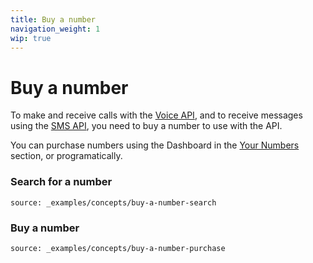 ```yaml
---
title: Buy a number
navigation_weight: 1
wip: true
---
```


# Buy a number

To make and receive calls with the [Voice API](/voice/), and to receive messages using the [SMS API](/sms/), you need to buy a number to use with the API.

You can purchase numbers using the Dashboard in the [Your Numbers](https://dashboard.nexmo.com/your-numbers) section, or programatically.

### Search for a number

```tabbed_content
source: _examples/concepts/buy-a-number-search
```

### Buy a number

```tabbed_content
source: _examples/concepts/buy-a-number-purchase
```
